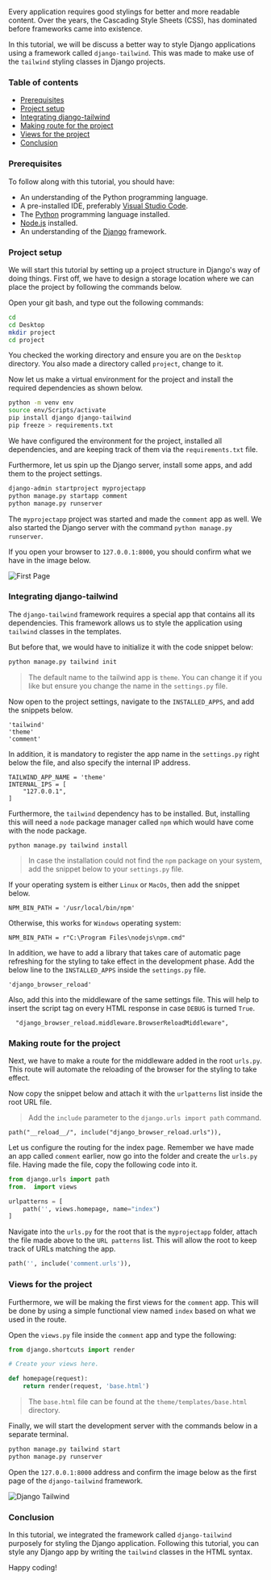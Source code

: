 Every application requires good stylings for better and more readable content. Over the years, the Cascading Style Sheets (CSS), has dominated before frameworks came into existence.
<!--more-->
In this tutorial, we will be discuss a better way to style Django applications using a framework called `django-tailwind`. This was made to make use of the `tailwind` styling classes in Django projects.

### Table of contents
- [Prerequisites](#prerequisites)
- [Project setup](#project-setup)
- [Integrating django-tailwind](#integrating-django-tailwind)
- [Making route for the project](#making-route-for-the-project)
- [Views for the project](#views-for-the-project)
- [Conclusion](#conclusion)

### Prerequisites
To follow along with this tutorial, you should have:
- An understanding of the Python programming language.
- A pre-installed IDE, preferably [Visual Studio Code](https://code.visualstudio.com/download).
- The [Python](https://python.org) programming language installed.
- [Node.js](https://nodejs.org/en//) installed.
- An understanding of the [Django](https://docs.djangoproject.com/en/4.0/) framework.

### Project setup
We will start this tutorial by setting up a project structure in Django's way of doing things. First off, we have to design a storage location where we can place the project by following the commands below.

Open your git bash, and type out the following commands:

```bash
cd
cd Desktop
mkdir project
cd project
```

You checked the working directory and ensure you are on the `Desktop` directory. You also made a directory called `project`, change to it.

Now let us make a virtual environment for the project and install the required dependencies as shown below.

```bash
python -m venv env
source env/Scripts/activate
pip install django django-tailwind
pip freeze > requirements.txt
```

We have configured the environment for the project, installed all dependencies, and are keeping track of them via the `requirements.txt` file.

Furthermore, let us spin up the Django server, install some apps, and add them to the project settings.

```bash
django-admin startproject myprojectapp
python manage.py startapp comment
python manage.py runserver
```

The `myprojectapp` project was started and made the `comment` app as well. We also started the Django server with the command `python manage.py runserver`. 

If you open your browser to `127.0.0.1:8000`, you should confirm what we have in the image below.

![First Page](/engineering-education/how-to-integrate-django-tailwind-styling-in-application/firstpage.png)

### Integrating django-tailwind
The `django-tailwind` framework requires a special app that contains all its dependencies. This framework allows us to style the application using `tailwind` classes in the templates. 

But before that, we would have to initialize it with the code snippet below:

```bash
python manage.py tailwind init
```

> The default name to the tailwind app is `theme`. You can change it if you like but ensure you change the name in the `settings.py` file.

Now open to the project settings, navigate to the `INSTALLED_APPS`, and add the snippets below.

```
'tailwind'
'theme'
'comment'
```

In addition, it is mandatory to register the app name in the `settings.py` right below the file, and also specify the internal IP address.

```
TAILWIND_APP_NAME = 'theme'
INTERNAL_IPS = [
    "127.0.0.1",
]
```

Furthermore, the `tailwind` dependency has to be installed. But, installing this will need a `node` package manager called `npm` which would have come with the node package.

```
python manage.py tailwind install
```

> In case the installation could not find the `npm` package on your system, add the snippet below to your `settings.py` file.

If your operating system is either `Linux` or `MacOs`, then add the snippet below.

```
NPM_BIN_PATH = '/usr/local/bin/npm'
```

Otherwise, this works for `Windows` operating system:

```
NPM_BIN_PATH = r"C:\Program Files\nodejs\npm.cmd"
```

In addition, we have to add a library that takes care of automatic page refreshing for the styling to take effect in the development phase. Add the below line to the `INSTALLED_APPS` inside the `settings.py` file.

```
'django_browser_reload'
```

Also, add this into the middleware of the same settings file. This will help to insert the script tag on every HTML response in case `DEBUG` is turned `True`.

```
  "django_browser_reload.middleware.BrowserReloadMiddleware",
```

### Making route for the project
Next, we have to make a route for the middleware added in the root `urls.py`. This route will automate the reloading of the browser for the styling to take effect. 

Now copy the snippet below and attach it with the `urlpatterns` list inside the root URL file.

> Add the `include` parameter to the `django.urls import path` command.

```
path("__reload__/", include("django_browser_reload.urls")),
```

Let us configure the routing for the index page. Remember we have made an app called `comment` earlier, now go into the folder and create the `urls.py` file. Having made the file, copy the following code into it.

```Python
from django.urls import path
from.  import views

urlpatterns = [
    path('', views.homepage, name="index")
]
```

Navigate into the `urls.py` for the root that is the `myprojectapp` folder, attach the file made above to the `URL patterns` list. This will allow the root to keep track of URLs matching the app.

```Python
path('', include('comment.urls')),
```

### Views for the project
Furthermore, we will be making the first views for the `comment` app. This will be done by using a simple functional view named `index` based on what we used in the route.

Open the `views.py` file inside the `comment` app and type the following:

```Python
from django.shortcuts import render

# Create your views here.

def homepage(request):
    return render(request, 'base.html')
```

> The `base.html` file can be found at the `theme/templates/base.html` directory.

Finally, we will start the development server with the commands below in a separate terminal.

```bash
python manage.py tailwind start
python manage.py runserver
```

Open the `127.0.0.1:8000` address and confirm the image below as the first page of the `django-tailwind` framework.

![Django Tailwind](/engineering-education/how-to-integrate-django-tailwind-styling-in-application/tailwind-init.png)

### Conclusion
In this tutorial, we integrated the framework called `django-tailwind` purposely for styling the Django application. Following this tutorial, you can style any Django app by writing the `tailwind` classes in the HTML syntax.

Happy coding!